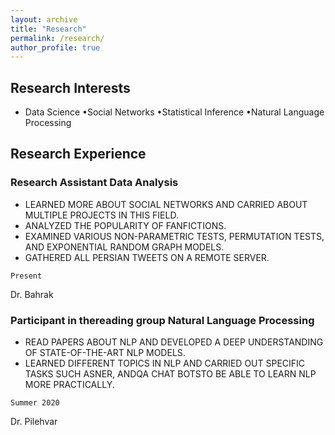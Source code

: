 ```yaml
---
layout: archive
title: "Research"
permalink: /research/
author_profile: true
---
```



## Research Interests

- Data Science •Social Networks •Statistical Inference •Natural Language Processing

## Research Experience

### Research Assistant Data Analysis

- LEARNED MORE ABOUT SOCIAL NETWORKS AND CARRIED ABOUT MULTIPLE PROJECTS IN THIS FIELD.
- ANALYZED THE POPULARITY OF FANFICTIONS.
- EXAMINED VARIOUS NON-PARAMETRIC TESTS, PERMUTATION TESTS, AND EXPONENTIAL RANDOM GRAPH MODELS.
- GATHERED ALL PERSIAN TWEETS ON A REMOTE SERVER.

```
Present
```
Dr. Bahrak

### Participant in thereading group Natural Language Processing

- READ PAPERS ABOUT NLP AND DEVELOPED A DEEP UNDERSTANDING OF STATE-OF-THE-ART NLP MODELS.
- LEARNED DIFFERENT TOPICS IN NLP AND CARRIED OUT SPECIFIC TASKS SUCH ASNER, ANDQA CHAT BOTSTO BE ABLE TO
    LEARN NLP MORE PRACTICALLY.

```
Summer 2020
```
Dr. Pilehvar